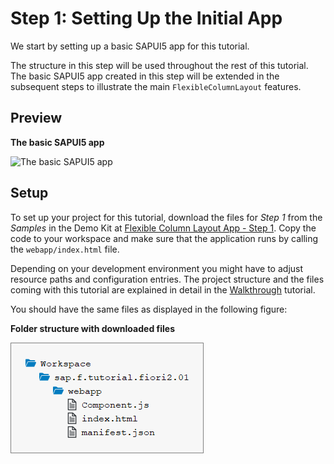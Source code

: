 <!-- loio59b772bfac5241b89c16b12395c1116c -->

# Step 1: Setting Up the Initial App

We start by setting up a basic SAPUI5 app for this tutorial.

The structure in this step will be used throughout the rest of this tutorial. The basic SAPUI5 app created in this step will be extended in the subsequent steps to illustrate the main `FlexibleColumnLayout` features.



<a name="loio59b772bfac5241b89c16b12395c1116c__section_ed2_4dd_lbb"/>

## Preview

  
  
**The basic SAPUI5 app**

![](images/Basic_UI5_App_Fiori_2_0_Tutorial_613be5a.png "The basic SAPUI5
					app")



<a name="loio59b772bfac5241b89c16b12395c1116c__section_cnf_d4b_l4b"/>

## Setup

To set up your project for this tutorial, download the files for *Step 1* from the *Samples* in the Demo Kit at [Flexible Column Layout App - Step 1](https://ui5.sap.com/#/entity/sap.f.tutorial.fiori2/sample/sap.f.tutorial.fiori2.01). Copy the code to your workspace and make sure that the application runs by calling the `webapp/index.html` file.

Depending on your development environment you might have to adjust resource paths and configuration entries. The project structure and the files coming with this tutorial are explained in detail in the [Walkthrough](walkthrough-tutorial-3da5f4b.md) tutorial.

You should have the same files as displayed in the following figure:

  
  
**Folder structure with downloaded files**

![](images/Initial_File_Structure_Fiori_2_0_Tutorial_bc4395b.png "Folder structure with downloaded files")

